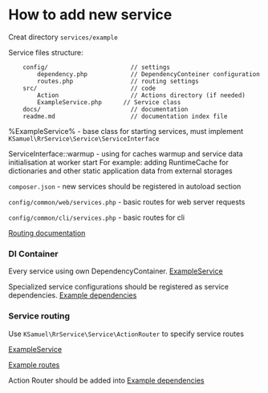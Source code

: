 How to add new service
===
Creat directory `services/example`

Service files structure:

        config/                       // settings
            dependency.php            // DependencyConteiner configuration
            routes.php                // routing settings
        src/                          // code
            Action                    // Actions directory (if needed)
            ExampleService.php      // Service class 
        docs/                         // documentation
        readme.md                     // documentation index file


%ExampleService% - base class for starting services, 
must implement  ```KSamuel\RrService\Service\ServiceInterface```

ServiceInterface::warmup - using for caches warmup and service data initialisation at worker start
For example: adding RuntimeCache for dictionaries and other static application data from external storages

`composer.json` - new services should be registered in autoload section

`config/common/web/services.php` - basic routes for web server requests

`config/common/cli/services.php` - basic routes for cli

[Routing documentation](routing.md)

### DI Container
Every service using own DependencyContainer. [ExampleService](../services/example/src/ExampleService.php)

Specialized service configurations should be registered as service dependencies. [Example dependencies](../services/example/config/dependency.php)


### Service routing
Use ```KSamuel\RrService\Service\ActionRouter``` to specify service routes

[ExampleService](../services/example/src/ExampleService.php)

[Example routes](../services/example/config/routes.php)

Action Router should be added into [Example dependencies](../services/example/config/dependency.php)
